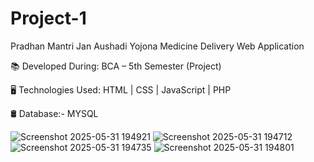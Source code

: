 # Project-1
Pradhan Mantri Jan Aushadi Yojona Medicine Delivery Web Application

📚 Developed During: BCA – 5th Semester (Project)

🖥️ Technologies Used: HTML | CSS | JavaScript | PHP

🛢️ Database:- MYSQL


![Screenshot 2025-05-31 194921](https://github.com/user-attachments/assets/67dcde1f-0056-4daf-afe0-e36f3cd3dc20)
![Screenshot 2025-05-31 194712](https://github.com/user-attachments/assets/5416c74f-3955-4d60-a57e-fbe59d206a65)
![Screenshot 2025-05-31 194735](https://github.com/user-attachments/assets/8b13450a-f3f4-45e8-8a4f-74be0d27a2c4)
![Screenshot 2025-05-31 194801](https://github.com/user-attachments/assets/df46ed20-75d4-4326-ad3d-004581aae5a3)




